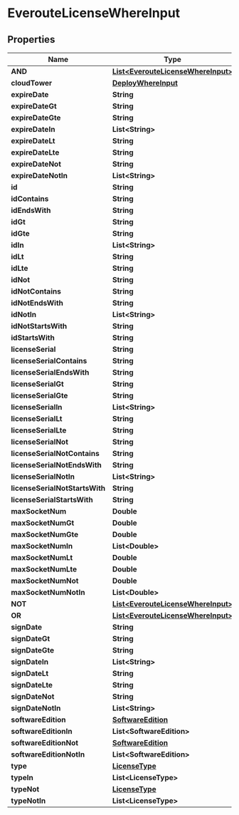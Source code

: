 

# EverouteLicenseWhereInput


## Properties

Name | Type | Description | Notes
------------ | ------------- | ------------- | -------------
**AND** | [**List&lt;EverouteLicenseWhereInput&gt;**](EverouteLicenseWhereInput.md) |  |  [optional]
**cloudTower** | [**DeployWhereInput**](DeployWhereInput.md) |  |  [optional]
**expireDate** | **String** |  |  [optional]
**expireDateGt** | **String** |  |  [optional]
**expireDateGte** | **String** |  |  [optional]
**expireDateIn** | **List&lt;String&gt;** |  |  [optional]
**expireDateLt** | **String** |  |  [optional]
**expireDateLte** | **String** |  |  [optional]
**expireDateNot** | **String** |  |  [optional]
**expireDateNotIn** | **List&lt;String&gt;** |  |  [optional]
**id** | **String** |  |  [optional]
**idContains** | **String** |  |  [optional]
**idEndsWith** | **String** |  |  [optional]
**idGt** | **String** |  |  [optional]
**idGte** | **String** |  |  [optional]
**idIn** | **List&lt;String&gt;** |  |  [optional]
**idLt** | **String** |  |  [optional]
**idLte** | **String** |  |  [optional]
**idNot** | **String** |  |  [optional]
**idNotContains** | **String** |  |  [optional]
**idNotEndsWith** | **String** |  |  [optional]
**idNotIn** | **List&lt;String&gt;** |  |  [optional]
**idNotStartsWith** | **String** |  |  [optional]
**idStartsWith** | **String** |  |  [optional]
**licenseSerial** | **String** |  |  [optional]
**licenseSerialContains** | **String** |  |  [optional]
**licenseSerialEndsWith** | **String** |  |  [optional]
**licenseSerialGt** | **String** |  |  [optional]
**licenseSerialGte** | **String** |  |  [optional]
**licenseSerialIn** | **List&lt;String&gt;** |  |  [optional]
**licenseSerialLt** | **String** |  |  [optional]
**licenseSerialLte** | **String** |  |  [optional]
**licenseSerialNot** | **String** |  |  [optional]
**licenseSerialNotContains** | **String** |  |  [optional]
**licenseSerialNotEndsWith** | **String** |  |  [optional]
**licenseSerialNotIn** | **List&lt;String&gt;** |  |  [optional]
**licenseSerialNotStartsWith** | **String** |  |  [optional]
**licenseSerialStartsWith** | **String** |  |  [optional]
**maxSocketNum** | **Double** |  |  [optional]
**maxSocketNumGt** | **Double** |  |  [optional]
**maxSocketNumGte** | **Double** |  |  [optional]
**maxSocketNumIn** | **List&lt;Double&gt;** |  |  [optional]
**maxSocketNumLt** | **Double** |  |  [optional]
**maxSocketNumLte** | **Double** |  |  [optional]
**maxSocketNumNot** | **Double** |  |  [optional]
**maxSocketNumNotIn** | **List&lt;Double&gt;** |  |  [optional]
**NOT** | [**List&lt;EverouteLicenseWhereInput&gt;**](EverouteLicenseWhereInput.md) |  |  [optional]
**OR** | [**List&lt;EverouteLicenseWhereInput&gt;**](EverouteLicenseWhereInput.md) |  |  [optional]
**signDate** | **String** |  |  [optional]
**signDateGt** | **String** |  |  [optional]
**signDateGte** | **String** |  |  [optional]
**signDateIn** | **List&lt;String&gt;** |  |  [optional]
**signDateLt** | **String** |  |  [optional]
**signDateLte** | **String** |  |  [optional]
**signDateNot** | **String** |  |  [optional]
**signDateNotIn** | **List&lt;String&gt;** |  |  [optional]
**softwareEdition** | [**SoftwareEdition**](SoftwareEdition.md) |  |  [optional]
**softwareEditionIn** | **List&lt;SoftwareEdition&gt;** |  |  [optional]
**softwareEditionNot** | [**SoftwareEdition**](SoftwareEdition.md) |  |  [optional]
**softwareEditionNotIn** | **List&lt;SoftwareEdition&gt;** |  |  [optional]
**type** | [**LicenseType**](LicenseType.md) |  |  [optional]
**typeIn** | **List&lt;LicenseType&gt;** |  |  [optional]
**typeNot** | [**LicenseType**](LicenseType.md) |  |  [optional]
**typeNotIn** | **List&lt;LicenseType&gt;** |  |  [optional]



